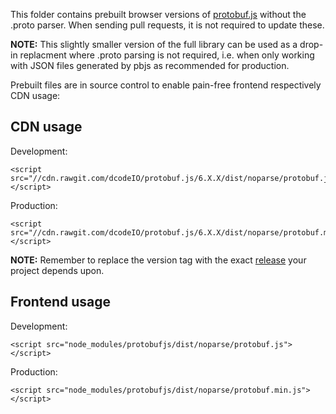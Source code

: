 This folder contains prebuilt browser versions of [protobuf.js](https://github.com/dcodeIO/protobuf.js) without the .proto parser. When sending pull requests, it is not required to update these.

**NOTE:** This slightly smaller version of the full library can be used as a drop-in replacment where .proto parsing is not required, i.e. when only working with JSON files generated by pbjs as recommended for production.

Prebuilt files are in source control to enable pain-free frontend respectively CDN usage:

CDN usage
---------

Development:
```
<script src="//cdn.rawgit.com/dcodeIO/protobuf.js/6.X.X/dist/noparse/protobuf.js"></script>
```

Production:
```
<script src="//cdn.rawgit.com/dcodeIO/protobuf.js/6.X.X/dist/noparse/protobuf.min.js"></script>
```

**NOTE:** Remember to replace the version tag with the exact [release](https://github.com/dcodeIO/protobuf.js/tags) your project depends upon.

Frontend usage
--------------

Development:
```
<script src="node_modules/protobufjs/dist/noparse/protobuf.js"></script>
```

Production:
```
<script src="node_modules/protobufjs/dist/noparse/protobuf.min.js"></script>
```
